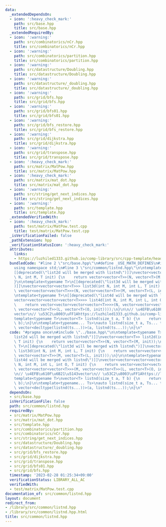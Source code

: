 ```yaml
---
data:
  _extendedDependsOn:
  - icon: ':heavy_check_mark:'
    path: src/base.hpp
    title: src/base.hpp
  _extendedRequiredBy:
  - icon: ':warning:'
    path: src/combinatorics/nCr.hpp
    title: src/combinatorics/nCr.hpp
  - icon: ':warning:'
    path: src/combinatorics/partition.hpp
    title: src/combinatorics/partition.hpp
  - icon: ':warning:'
    path: src/datastructure/Doubling.hpp
    title: src/datastructure/Doubling.hpp
  - icon: ':warning:'
    path: src/datastructure/_doubling.hpp
    title: src/datastructure/_doubling.hpp
  - icon: ':warning:'
    path: src/grid/bfs.hpp
    title: src/grid/bfs.hpp
  - icon: ':warning:'
    path: src/grid/bfs01.hpp
    title: src/grid/bfs01.hpp
  - icon: ':warning:'
    path: src/grid/bfs_restore.hpp
    title: src/grid/bfs_restore.hpp
  - icon: ':warning:'
    path: src/grid/dijkstra.hpp
    title: src/grid/dijkstra.hpp
  - icon: ':warning:'
    path: src/grid/transpose.hpp
    title: src/grid/transpose.hpp
  - icon: ':heavy_check_mark:'
    path: src/matrix/MatPow.hpp
    title: src/matrix/MatPow.hpp
  - icon: ':heavy_check_mark:'
    path: src/matrix/mat_dot.hpp
    title: src/matrix/mat_dot.hpp
  - icon: ':warning:'
    path: src/string/get_next_indices.hpp
    title: src/string/get_next_indices.hpp
  - icon: ':warning:'
    path: src/template.hpp
    title: src/template.hpp
  _extendedVerifiedWith:
  - icon: ':heavy_check_mark:'
    path: test/matrix/MatPow.test.cpp
    title: test/matrix/MatPow.test.cpp
  _isVerificationFailed: false
  _pathExtension: hpp
  _verificationStatusIcon: ':heavy_check_mark:'
  attributes:
    links:
    - https://luzhiled1333.github.io/comp-library/src/cpp-template/header/make-vector.hpp
  bundledCode: "#line 2 \"src/base.hpp\"\n#define _USE_MATH_DEFINES\n#include <bits/stdc++.h>\n\
    using namespace std;\n#line 3 \"src/common/listnd.hpp\"\n\ntemplate<typename T>\n\
    [[deprecated(\"list2d will be merged with listnd\")]]\nvector<vector<T>> list2d(int\
    \ N, int M, T init) {\n    return vector<vector<T>>(N, vector<T>(M, init));\n\
    }\n\ntemplate<typename T>\n[[deprecated(\"list3d will be merged with listnd\"\
    )]]\nvector<vector<vector<T>>> list3d(int N, int M, int L, T init) {\n    return\
    \ vector<vector<vector<T>>>(N, vector<vector<T>>(M, vector<T>(L, init)));\n}\n\
    \ntemplate<typename T>\n[[deprecated(\"list4d will be merged with listnd\")]]\n\
    vector<vector<vector<vector<T>>>> list4d(int N, int M, int L, int O, T init) {\n\
    \    return vector<vector<vector<vector<T>>>>(N, vector<vector<vector<T>>>(M,\
    \ vector<vector<T>>(L, vector<T>(O, init))));\n}\n\n// \u4EFB\u610F\u6B21\u5143\
    vector\n// \u53C2\u8003\uFF1Ahttps://luzhiled1333.github.io/comp-library/src/cpp-template/header/make-vector.hpp\n\
    template<typename T>\nvector<T> listnd(size_t a, T b) {\n    return vector<T>(a,\
    \ b);\n}\n\ntemplate<typename... Ts>\nauto listnd(size_t a, Ts... ts) {\n    return\
    \ vector<decltype(listnd(ts...))>(a, listnd(ts...));\n}\n"
  code: "#pragma once\n#include \"../base.hpp\"\n\ntemplate<typename T>\n[[deprecated(\"\
    list2d will be merged with listnd\")]]\nvector<vector<T>> list2d(int N, int M,\
    \ T init) {\n    return vector<vector<T>>(N, vector<T>(M, init));\n}\n\ntemplate<typename\
    \ T>\n[[deprecated(\"list3d will be merged with listnd\")]]\nvector<vector<vector<T>>>\
    \ list3d(int N, int M, int L, T init) {\n    return vector<vector<vector<T>>>(N,\
    \ vector<vector<T>>(M, vector<T>(L, init)));\n}\n\ntemplate<typename T>\n[[deprecated(\"\
    list4d will be merged with listnd\")]]\nvector<vector<vector<vector<T>>>> list4d(int\
    \ N, int M, int L, int O, T init) {\n    return vector<vector<vector<vector<T>>>>(N,\
    \ vector<vector<vector<T>>>(M, vector<vector<T>>(L, vector<T>(O, init))));\n}\n\
    \n// \u4EFB\u610F\u6B21\u5143vector\n// \u53C2\u8003\uFF1Ahttps://luzhiled1333.github.io/comp-library/src/cpp-template/header/make-vector.hpp\n\
    template<typename T>\nvector<T> listnd(size_t a, T b) {\n    return vector<T>(a,\
    \ b);\n}\n\ntemplate<typename... Ts>\nauto listnd(size_t a, Ts... ts) {\n    return\
    \ vector<decltype(listnd(ts...))>(a, listnd(ts...));\n}\n"
  dependsOn:
  - src/base.hpp
  isVerificationFile: false
  path: src/common/listnd.hpp
  requiredBy:
  - src/matrix/MatPow.hpp
  - src/matrix/mat_dot.hpp
  - src/template.hpp
  - src/combinatorics/partition.hpp
  - src/combinatorics/nCr.hpp
  - src/string/get_next_indices.hpp
  - src/datastructure/Doubling.hpp
  - src/datastructure/_doubling.hpp
  - src/grid/bfs_restore.hpp
  - src/grid/dijkstra.hpp
  - src/grid/transpose.hpp
  - src/grid/bfs01.hpp
  - src/grid/bfs.hpp
  timestamp: '2023-02-28 01:25:34+09:00'
  verificationStatus: LIBRARY_ALL_AC
  verifiedWith:
  - test/matrix/MatPow.test.cpp
documentation_of: src/common/listnd.hpp
layout: document
redirect_from:
- /library/src/common/listnd.hpp
- /library/src/common/listnd.hpp.html
title: src/common/listnd.hpp
---
```

